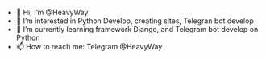 - 👋 Hi, I’m @HeavyWay
- 👀 I’m interested in Python Develop, creating sites, Telegran bot develop
- 🌱 I’m currently learning framework Django, and Telegram bot develop on Python
- 📫 How to reach me: Telegram @HeavyWay

<!---
HeavyWay/HeavyWay is a ✨ special ✨ repository because its `README.md` (this file) appears on your GitHub profile.
You can click the Preview link to take a look at your changes.
--->
